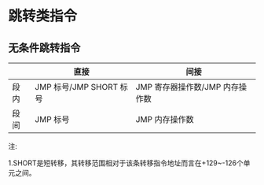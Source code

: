 # 跳转类指令
## 无条件跳转指令
|   | 直接  | 间接  |
| ----  | ----  | ----  |
| 段内  | JMP 标号/JMP SHORT 标号 | JMP 寄存器操作数/JMP 内存操作数  |
| 段间  | JMP 标号  | JMP 内存操作数 |
注:

1.SHORT是短转移，其转移范围相对于该条转移指令地址而言在+129~-126个单元之间。
